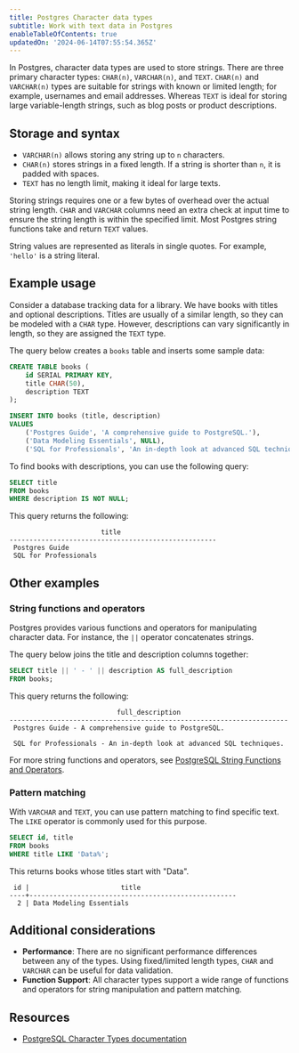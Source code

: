 ```yaml
---
title: Postgres Character data types
subtitle: Work with text data in Postgres
enableTableOfContents: true
updatedOn: '2024-06-14T07:55:54.365Z'
---
```


In Postgres, character data types are used to store strings. There are three primary character types: `CHAR(n)`, `VARCHAR(n)`, and `TEXT`. `CHAR(n)` and `VARCHAR(n)` types are suitable for strings with known or limited length; for example, usernames and email addresses. Whereas `TEXT` is ideal for storing large variable-length strings, such as blog posts or product descriptions.

<CTA />

## Storage and syntax

- `VARCHAR(n)` allows storing any string up to `n` characters.
- `CHAR(n)` stores strings in a fixed length. If a string is shorter than `n`, it is padded with spaces.
- `TEXT` has no length limit, making it ideal for large texts.

Storing strings requires one or a few bytes of overhead over the actual string length. `CHAR` and `VARCHAR` columns need an extra check at input time to ensure the string length is within the specified limit. Most Postgres string functions take and return `TEXT` values.

String values are represented as literals in single quotes. For example, `'hello'` is a string literal.

## Example usage

Consider a database tracking data for a library. We have books with titles and optional descriptions. Titles are usually of a similar length, so they can be modeled with a `CHAR` type. However, descriptions can vary significantly in length, so they are assigned the `TEXT` type.

The query below creates a `books` table and inserts some sample data:

```sql
CREATE TABLE books (
    id SERIAL PRIMARY KEY,
    title CHAR(50),
    description TEXT
);

INSERT INTO books (title, description)
VALUES
    ('Postgres Guide', 'A comprehensive guide to PostgreSQL.'),
    ('Data Modeling Essentials', NULL),
    ('SQL for Professionals', 'An in-depth look at advanced SQL techniques.');
```

To find books with descriptions, you can use the following query:

```sql
SELECT title
FROM books
WHERE description IS NOT NULL;
```

This query returns the following:

```text
                       title
----------------------------------------------------
 Postgres Guide
 SQL for Professionals
```

## Other examples

### String functions and operators

Postgres provides various functions and operators for manipulating character data. For instance, the `||` operator concatenates strings.

The query below joins the title and description columns together:

```sql
SELECT title || ' - ' || description AS full_description
FROM books;
```

This query returns the following:

```text
                           full_description
----------------------------------------------------------------------
 Postgres Guide - A comprehensive guide to PostgreSQL.

 SQL for Professionals - An in-depth look at advanced SQL techniques.
```

For more string functions and operators, see [PostgreSQL String Functions and Operators](https://www.postgresql.org/docs/current/functions-string.html).

### Pattern matching

With `VARCHAR` and `TEXT`, you can use pattern matching to find specific text. The `LIKE` operator is commonly used for this purpose.

```sql
SELECT id, title
FROM books
WHERE title LIKE 'Data%';
```

This returns books whose titles start with "Data".

```text
 id |                       title
----+----------------------------------------------------
  2 | Data Modeling Essentials
```

## Additional considerations

- **Performance**: There are no significant performance differences between any of the types. Using fixed/limited length types, `CHAR` and `VARCHAR` can be useful for data validation.
- **Function Support**: All character types support a wide range of functions and operators for string manipulation and pattern matching.

## Resources

- [PostgreSQL Character Types documentation](https://www.postgresql.org/docs/current/datatype-character.html)

<NeedHelp />
